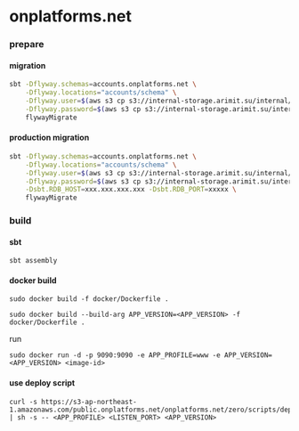 onplatforms.net
==============

### prepare

#### migration

```bash
sbt -Dflyway.schemas=accounts.onplatforms.net \
    -Dflyway.locations="accounts/schema" \
    -Dflyway.user=$(aws s3 cp s3://internal-storage.arimit.su/internal/datastore/rdb/user.name - ) \
    -Dflyway.password=$(aws s3 cp s3://internal-storage.arimit.su/internal/datastore/rdb/user.pass - ) \
    flywayMigrate
```

#### production migration
```bash
sbt -Dflyway.schemas=accounts.onplatforms.net \
    -Dflyway.locations="accounts/schema" \
    -Dflyway.user=$(aws s3 cp s3://internal-storage.arimit.su/internal/datastore/rdb/user.name - ) \
    -Dflyway.password=$(aws s3 cp s3://internal-storage.arimit.su/internal/datastore/rdb/user.pass - ) \
    -Dsbt.RDB_HOST=xxx.xxx.xxx.xxx -Dsbt.RDB_PORT=xxxxx \
    flywayMigrate
```

### build

#### sbt

```
sbt assembly
```

#### docker build
```
sudo docker build -f docker/Dockerfile .
```
```
sudo docker build --build-arg APP_VERSION=<APP_VERSION> -f docker/Dockerfile .
```
run
```
sudo docker run -d -p 9090:9090 -e APP_PROFILE=www -e APP_VERSION=<APP_VERSION> <image-id>
```

#### use deploy script
```
curl -s https://s3-ap-northeast-1.amazonaws.com/public.onplatforms.net/onplatforms.net/zero/scripts/deploy.sh | sh -s -- <APP_PROFILE> <LISTEN_PORT> <APP_VERSION>
```